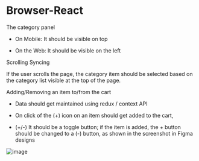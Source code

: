 # Browser-React



The category panel 

- On Mobile: It should be visible on top 

- On the Web: It should be visible on the left 


Scrolling Syncing 

If the user scrolls the page, the category item should be selected based on the category list visible at the top of the page. 


Adding/Removing an item to/from the cart 

- Data should get maintained using redux / context API

- On click of the (+) icon on an item should get added to the cart, 

- (+/-) It should be a toggle button; if the item is added, the + button should be changed to a (-) button, as shown in the screenshot in Figma designs 

![image](https://user-images.githubusercontent.com/70204880/218418546-fa433ba6-54cc-4862-b9db-0e260a187fb5.png)
